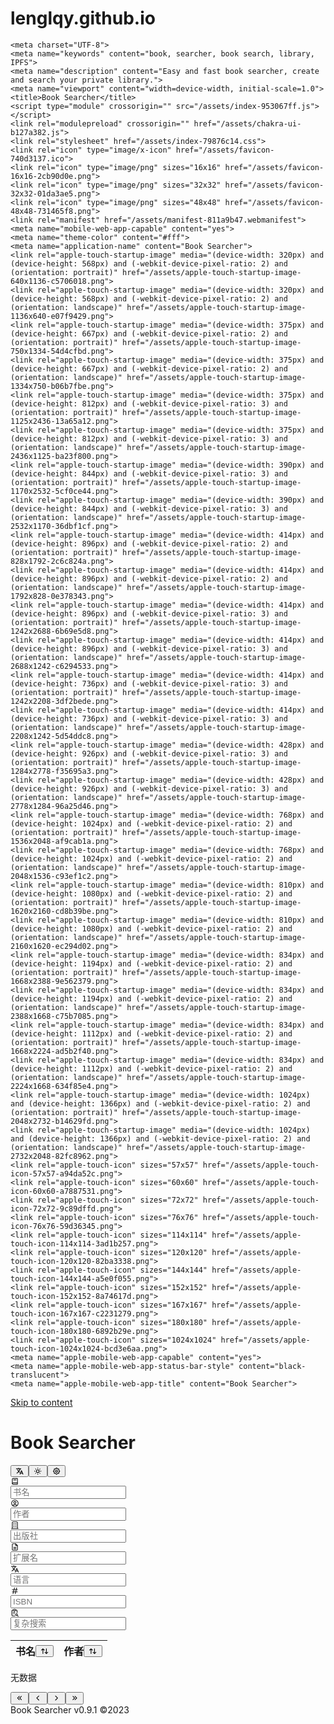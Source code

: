 # lenglqy.github.io
<!DOCTYPE html><html lang="zh-CN" data-theme="light" style="color-scheme: light;"><head>
    <meta charset="UTF-8">
    <meta name="keywords" content="book, searcher, book search, library, IPFS">
    <meta name="description" content="Easy and fast book searcher, create and search your private library.">
    <meta name="viewport" content="width=device-width, initial-scale=1.0">
    <title>Book Searcher</title>
    <script type="module" crossorigin="" src="/assets/index-953067ff.js"></script>
    <link rel="modulepreload" crossorigin="" href="/assets/chakra-ui-b127a382.js">
    <link rel="stylesheet" href="/assets/index-79876c14.css">
    <link rel="icon" type="image/x-icon" href="/assets/favicon-740d3137.ico">
    <link rel="icon" type="image/png" sizes="16x16" href="/assets/favicon-16x16-2cb90d0e.png">
    <link rel="icon" type="image/png" sizes="32x32" href="/assets/favicon-32x32-01da3ae5.png">
    <link rel="icon" type="image/png" sizes="48x48" href="/assets/favicon-48x48-731465f8.png">
    <link rel="manifest" href="/assets/manifest-811a9b47.webmanifest">
    <meta name="mobile-web-app-capable" content="yes">
    <meta name="theme-color" content="#fff">
    <meta name="application-name" content="Book Searcher">
    <link rel="apple-touch-startup-image" media="(device-width: 320px) and (device-height: 568px) and (-webkit-device-pixel-ratio: 2) and (orientation: portrait)" href="/assets/apple-touch-startup-image-640x1136-c5706018.png">
    <link rel="apple-touch-startup-image" media="(device-width: 320px) and (device-height: 568px) and (-webkit-device-pixel-ratio: 2) and (orientation: landscape)" href="/assets/apple-touch-startup-image-1136x640-e07f9429.png">
    <link rel="apple-touch-startup-image" media="(device-width: 375px) and (device-height: 667px) and (-webkit-device-pixel-ratio: 2) and (orientation: portrait)" href="/assets/apple-touch-startup-image-750x1334-54d4cfbd.png">
    <link rel="apple-touch-startup-image" media="(device-width: 375px) and (device-height: 667px) and (-webkit-device-pixel-ratio: 2) and (orientation: landscape)" href="/assets/apple-touch-startup-image-1334x750-b06b7fbe.png">
    <link rel="apple-touch-startup-image" media="(device-width: 375px) and (device-height: 812px) and (-webkit-device-pixel-ratio: 3) and (orientation: portrait)" href="/assets/apple-touch-startup-image-1125x2436-13a65a12.png">
    <link rel="apple-touch-startup-image" media="(device-width: 375px) and (device-height: 812px) and (-webkit-device-pixel-ratio: 3) and (orientation: landscape)" href="/assets/apple-touch-startup-image-2436x1125-ba23f800.png">
    <link rel="apple-touch-startup-image" media="(device-width: 390px) and (device-height: 844px) and (-webkit-device-pixel-ratio: 3) and (orientation: portrait)" href="/assets/apple-touch-startup-image-1170x2532-5cf0ce44.png">
    <link rel="apple-touch-startup-image" media="(device-width: 390px) and (device-height: 844px) and (-webkit-device-pixel-ratio: 3) and (orientation: landscape)" href="/assets/apple-touch-startup-image-2532x1170-36dbf1cf.png">
    <link rel="apple-touch-startup-image" media="(device-width: 414px) and (device-height: 896px) and (-webkit-device-pixel-ratio: 2) and (orientation: portrait)" href="/assets/apple-touch-startup-image-828x1792-2c6c824a.png">
    <link rel="apple-touch-startup-image" media="(device-width: 414px) and (device-height: 896px) and (-webkit-device-pixel-ratio: 2) and (orientation: landscape)" href="/assets/apple-touch-startup-image-1792x828-0e378343.png">
    <link rel="apple-touch-startup-image" media="(device-width: 414px) and (device-height: 896px) and (-webkit-device-pixel-ratio: 3) and (orientation: portrait)" href="/assets/apple-touch-startup-image-1242x2688-6b69e5d8.png">
    <link rel="apple-touch-startup-image" media="(device-width: 414px) and (device-height: 896px) and (-webkit-device-pixel-ratio: 3) and (orientation: landscape)" href="/assets/apple-touch-startup-image-2688x1242-c6294533.png">
    <link rel="apple-touch-startup-image" media="(device-width: 414px) and (device-height: 736px) and (-webkit-device-pixel-ratio: 3) and (orientation: portrait)" href="/assets/apple-touch-startup-image-1242x2208-3df2bede.png">
    <link rel="apple-touch-startup-image" media="(device-width: 414px) and (device-height: 736px) and (-webkit-device-pixel-ratio: 3) and (orientation: landscape)" href="/assets/apple-touch-startup-image-2208x1242-5d54ddc8.png">
    <link rel="apple-touch-startup-image" media="(device-width: 428px) and (device-height: 926px) and (-webkit-device-pixel-ratio: 3) and (orientation: portrait)" href="/assets/apple-touch-startup-image-1284x2778-f35695a3.png">
    <link rel="apple-touch-startup-image" media="(device-width: 428px) and (device-height: 926px) and (-webkit-device-pixel-ratio: 3) and (orientation: landscape)" href="/assets/apple-touch-startup-image-2778x1284-96a25d46.png">
    <link rel="apple-touch-startup-image" media="(device-width: 768px) and (device-height: 1024px) and (-webkit-device-pixel-ratio: 2) and (orientation: portrait)" href="/assets/apple-touch-startup-image-1536x2048-af9cab1a.png">
    <link rel="apple-touch-startup-image" media="(device-width: 768px) and (device-height: 1024px) and (-webkit-device-pixel-ratio: 2) and (orientation: landscape)" href="/assets/apple-touch-startup-image-2048x1536-c93ef1c2.png">
    <link rel="apple-touch-startup-image" media="(device-width: 810px) and (device-height: 1080px) and (-webkit-device-pixel-ratio: 2) and (orientation: portrait)" href="/assets/apple-touch-startup-image-1620x2160-cd8b39be.png">
    <link rel="apple-touch-startup-image" media="(device-width: 810px) and (device-height: 1080px) and (-webkit-device-pixel-ratio: 2) and (orientation: landscape)" href="/assets/apple-touch-startup-image-2160x1620-ec294d02.png">
    <link rel="apple-touch-startup-image" media="(device-width: 834px) and (device-height: 1194px) and (-webkit-device-pixel-ratio: 2) and (orientation: portrait)" href="/assets/apple-touch-startup-image-1668x2388-9e562379.png">
    <link rel="apple-touch-startup-image" media="(device-width: 834px) and (device-height: 1194px) and (-webkit-device-pixel-ratio: 2) and (orientation: landscape)" href="/assets/apple-touch-startup-image-2388x1668-c75b7085.png">
    <link rel="apple-touch-startup-image" media="(device-width: 834px) and (device-height: 1112px) and (-webkit-device-pixel-ratio: 2) and (orientation: portrait)" href="/assets/apple-touch-startup-image-1668x2224-ad5b2f40.png">
    <link rel="apple-touch-startup-image" media="(device-width: 834px) and (device-height: 1112px) and (-webkit-device-pixel-ratio: 2) and (orientation: landscape)" href="/assets/apple-touch-startup-image-2224x1668-634f85e4.png">
    <link rel="apple-touch-startup-image" media="(device-width: 1024px) and (device-height: 1366px) and (-webkit-device-pixel-ratio: 2) and (orientation: portrait)" href="/assets/apple-touch-startup-image-2048x2732-b14629fd.png">
    <link rel="apple-touch-startup-image" media="(device-width: 1024px) and (device-height: 1366px) and (-webkit-device-pixel-ratio: 2) and (orientation: landscape)" href="/assets/apple-touch-startup-image-2732x2048-82fc8962.png">
    <link rel="apple-touch-icon" sizes="57x57" href="/assets/apple-touch-icon-57x57-a94da52c.png">
    <link rel="apple-touch-icon" sizes="60x60" href="/assets/apple-touch-icon-60x60-a7887531.png">
    <link rel="apple-touch-icon" sizes="72x72" href="/assets/apple-touch-icon-72x72-9c89dffd.png">
    <link rel="apple-touch-icon" sizes="76x76" href="/assets/apple-touch-icon-76x76-59d36345.png">
    <link rel="apple-touch-icon" sizes="114x114" href="/assets/apple-touch-icon-114x114-3ad1b257.png">
    <link rel="apple-touch-icon" sizes="120x120" href="/assets/apple-touch-icon-120x120-82ba3338.png">
    <link rel="apple-touch-icon" sizes="144x144" href="/assets/apple-touch-icon-144x144-a5e0f055.png">
    <link rel="apple-touch-icon" sizes="152x152" href="/assets/apple-touch-icon-152x152-8a74617d.png">
    <link rel="apple-touch-icon" sizes="167x167" href="/assets/apple-touch-icon-167x167-c2231279.png">
    <link rel="apple-touch-icon" sizes="180x180" href="/assets/apple-touch-icon-180x180-6892b29e.png">
    <link rel="apple-touch-icon" sizes="1024x1024" href="/assets/apple-touch-icon-1024x1024-bcd3e6aa.png">
    <meta name="apple-mobile-web-app-capable" content="yes">
    <meta name="apple-mobile-web-app-status-bar-style" content="black-translucent">
    <meta name="apple-mobile-web-app-title" content="Book Searcher">
  <script id="vite-plugin-pwa:register-sw" src="/registerSW.js"></script><style type="text/css">* {user-select: auto !important; -webkit-user-select: auto !important;}</style><input type="hidden" id="inject_idm_text_selection"><link rel="modulepreload" as="script" crossorigin="" href="/assets/Settings-0bd137e1.js"><style data-emotion="css-global" data-s=""></style><style data-emotion="css-global" data-s=""></style><style data-emotion="css-global" data-s=""></style><style data-emotion="css" data-s=""></style></head>
  <body class="chakra-ui-light">
    <div id="app"><div class="css-zf0iqh"><a href="#chakra-skip-nav" class="css-l3s3py">Skip to content</a><div class="css-rboz9a"><h1 class="chakra-heading css-1y38kk4">Book Searcher</h1><div class="css-17xejub"></div><div class="css-0"><div class="chakra-stack css-1utkrah"><button type="button" class="chakra-button chakra-menu__menu-button css-13zvu4r" aria-label="切换语言" title="切换语言" id="menu-button-:r1:" aria-expanded="false" aria-haspopup="menu" aria-controls="menu-list-:r1:"><svg stroke="currentColor" fill="currentColor" stroke-width="0" viewBox="0 0 512 512" focusable="false" class="chakra-icon css-i1hv63" aria-hidden="true" height="1em" width="1em" xmlns="http://www.w3.org/2000/svg"><path d="M478.33 433.6l-90-218a22 22 0 00-40.67 0l-90 218a22 22 0 1040.67 16.79L316.66 406h102.67l18.33 44.39A22 22 0 00458 464a22 22 0 0020.32-30.4zM334.83 362L368 281.65 401.17 362zm-66.99-19.08a22 22 0 00-4.89-30.7c-.2-.15-15-11.13-36.49-34.73 39.65-53.68 62.11-114.75 71.27-143.49H330a22 22 0 000-44H214V70a22 22 0 00-44 0v20H54a22 22 0 000 44h197.25c-9.52 26.95-27.05 69.5-53.79 108.36-31.41-41.68-43.08-68.65-43.17-68.87a22 22 0 00-40.58 17c.58 1.38 14.55 34.23 52.86 83.93.92 1.19 1.83 2.35 2.74 3.51-39.24 44.35-77.74 71.86-93.85 80.74a22 22 0 1021.07 38.63c2.16-1.18 48.6-26.89 101.63-85.59 22.52 24.08 38 35.44 38.93 36.1a22 22 0 0030.75-4.9z"></path></svg></button><div class="css-r6z5ec" style="visibility: hidden; position: absolute; min-width: max-content; inset: 0px auto auto 0px;"><div class="chakra-menu__menu-list css-1kfu8nn" tabindex="-1" role="menu" id="menu-list-:r1:" aria-orientation="vertical" style="transform-origin: var(--popper-transform-origin); opacity: 0; visibility: hidden; transform: scale(0.8) translateZ(0px);"><div class="chakra-menu__group" role="group"><button type="button" value="en" id="menu-list-:r1:-menuitem-:r2:" role="menuitemradio" tabindex="-1" aria-checked="false" class="chakra-menu__menuitem-option css-18esm8n" data-index="0"><span class="chakra-menu__icon-wrapper css-g5m2dj"><svg viewBox="0 0 14 14" width="1em" height="1em" focusable="false" aria-hidden="true" class="chakra-menu__icon"><polygon fill="currentColor" points="5.5 11.9993304 14 3.49933039 12.5 2 5.5 8.99933039 1.5 4.9968652 0 6.49933039"></polygon></svg></span><span style="flex: 1 1 0%;">English</span></button><button type="button" value="zh-CN" id="menu-list-:r1:-menuitem-:r3:" role="menuitemradio" tabindex="-1" aria-checked="true" class="chakra-menu__menuitem-option css-18esm8n" data-index="1"><span class="chakra-menu__icon-wrapper css-usinoq"><svg viewBox="0 0 14 14" width="1em" height="1em" focusable="false" aria-hidden="true" class="chakra-menu__icon"><polygon fill="currentColor" points="5.5 11.9993304 14 3.49933039 12.5 2 5.5 8.99933039 1.5 4.9968652 0 6.49933039"></polygon></svg></span><span style="flex: 1 1 0%;">简体中文</span></button><button type="button" value="fr" id="menu-list-:r1:-menuitem-:r4:" role="menuitemradio" tabindex="-1" aria-checked="false" class="chakra-menu__menuitem-option css-18esm8n" data-index="2"><span class="chakra-menu__icon-wrapper css-g5m2dj"><svg viewBox="0 0 14 14" width="1em" height="1em" focusable="false" aria-hidden="true" class="chakra-menu__icon"><polygon fill="currentColor" points="5.5 11.9993304 14 3.49933039 12.5 2 5.5 8.99933039 1.5 4.9968652 0 6.49933039"></polygon></svg></span><span style="flex: 1 1 0%;">French</span></button><button type="button" value="it" id="menu-list-:r1:-menuitem-:r5:" role="menuitemradio" tabindex="-1" aria-checked="false" class="chakra-menu__menuitem-option css-18esm8n" data-index="3"><span class="chakra-menu__icon-wrapper css-g5m2dj"><svg viewBox="0 0 14 14" width="1em" height="1em" focusable="false" aria-hidden="true" class="chakra-menu__icon"><polygon fill="currentColor" points="5.5 11.9993304 14 3.49933039 12.5 2 5.5 8.99933039 1.5 4.9968652 0 6.49933039"></polygon></svg></span><span style="flex: 1 1 0%;">Italian</span></button></div></div></div><button type="button" class="chakra-button css-13zvu4r" aria-label="切换到暗黑模式" title="切换到暗黑模式"><svg stroke="currentColor" fill="none" stroke-width="2" viewBox="0 0 24 24" stroke-linecap="round" stroke-linejoin="round" focusable="false" class="chakra-icon css-i1hv63" aria-hidden="true" height="1em" width="1em" xmlns="http://www.w3.org/2000/svg"><desc></desc><path stroke="none" d="M0 0h24v24H0z" fill="none"></path><circle cx="12" cy="12" r="4"></circle><path d="M3 12h1m8 -9v1m8 8h1m-9 8v1m-6.4 -15.4l.7 .7m12.1 -.7l-.7 .7m0 11.4l.7 .7m-12.1 -.7l-.7 .7"></path></svg></button><button type="button" class="chakra-button css-13zvu4r" aria-label="设置" title="设置"><svg stroke="currentColor" fill="none" stroke-width="2" viewBox="0 0 24 24" stroke-linecap="round" stroke-linejoin="round" focusable="false" class="chakra-icon css-i1hv63" aria-hidden="true" height="1em" width="1em" xmlns="http://www.w3.org/2000/svg"><desc></desc><path stroke="none" d="M0 0h24v24H0z" fill="none"></path><path d="M10.325 4.317c.426 -1.756 2.924 -1.756 3.35 0a1.724 1.724 0 0 0 2.573 1.066c1.543 -.94 3.31 .826 2.37 2.37a1.724 1.724 0 0 0 1.065 2.572c1.756 .426 1.756 2.924 0 3.35a1.724 1.724 0 0 0 -1.066 2.573c.94 1.543 -.826 3.31 -2.37 2.37a1.724 1.724 0 0 0 -2.572 1.065c-.426 1.756 -2.924 1.756 -3.35 0a1.724 1.724 0 0 0 -2.573 -1.066c-1.543 .94 -3.31 -.826 -2.37 -2.37a1.724 1.724 0 0 0 -1.065 -2.572c-1.756 -.426 -1.756 -2.924 0 -3.35a1.724 1.724 0 0 0 1.066 -2.573c-.94 -1.543 .826 -3.31 2.37 -2.37c1 .608 2.296 .07 2.572 -1.065z"></path><circle cx="12" cy="12" r="3"></circle></svg></button></div></div></div><div class="css-0"></div><div id="chakra-skip-nav" tabindex="-1" class="css-0" style="outline: 0px;"></div><div class="css-cyeapa"><div class="chakra-input__group css-bx0blc"><div class="chakra-input__left-element css-1cw84h2"><svg stroke="currentColor" fill="none" stroke-width="2" viewBox="0 0 24 24" stroke-linecap="round" stroke-linejoin="round" focusable="false" class="chakra-icon css-13otjrl" height="1em" width="1em" xmlns="http://www.w3.org/2000/svg"><desc></desc><path stroke="none" d="M0 0h24v24H0z" fill="none"></path><path d="M19 4v16h-12a2 2 0 0 1 -2 -2v-12a2 2 0 0 1 2 -2h12z"></path><path d="M19 16h-12a2 2 0 0 0 -2 2"></path><path d="M9 8h6"></path></svg></div><input type="text" aria-label="书名" placeholder="书名" class="chakra-input css-nxezkn" value=""><div class="chakra-input__right-element css-ur97uj"></div></div><div class="chakra-input__group css-bx0blc"><div class="chakra-input__left-element css-1cw84h2"><svg stroke="currentColor" fill="none" stroke-width="2" viewBox="0 0 24 24" stroke-linecap="round" stroke-linejoin="round" focusable="false" class="chakra-icon css-13otjrl" height="1em" width="1em" xmlns="http://www.w3.org/2000/svg"><desc></desc><path stroke="none" d="M0 0h24v24H0z" fill="none"></path><circle cx="12" cy="12" r="9"></circle><circle cx="12" cy="10" r="3"></circle><path d="M6.168 18.849a4 4 0 0 1 3.832 -2.849h4a4 4 0 0 1 3.834 2.855"></path></svg></div><input type="text" aria-label="作者" placeholder="作者" class="chakra-input css-nxezkn" value=""><div class="chakra-input__right-element css-ur97uj"></div></div><div class="chakra-input__group css-bx0blc"><div class="chakra-input__left-element css-1cw84h2"><svg stroke="currentColor" fill="none" stroke-width="2" viewBox="0 0 24 24" stroke-linecap="round" stroke-linejoin="round" focusable="false" class="chakra-icon css-13otjrl" height="1em" width="1em" xmlns="http://www.w3.org/2000/svg"><desc></desc><path stroke="none" d="M0 0h24v24H0z" fill="none"></path><line x1="3" y1="21" x2="21" y2="21"></line><line x1="9" y1="8" x2="10" y2="8"></line><line x1="9" y1="12" x2="10" y2="12"></line><line x1="9" y1="16" x2="10" y2="16"></line><line x1="14" y1="8" x2="15" y2="8"></line><line x1="14" y1="12" x2="15" y2="12"></line><line x1="14" y1="16" x2="15" y2="16"></line><path d="M5 21v-16a2 2 0 0 1 2 -2h10a2 2 0 0 1 2 2v16"></path></svg></div><input type="text" aria-label="出版社" placeholder="出版社" class="chakra-input css-nxezkn" value=""><div class="chakra-input__right-element css-ur97uj"></div></div><div class="chakra-input__group css-bx0blc"><div class="chakra-input__left-element css-1cw84h2"><svg stroke="currentColor" fill="none" stroke-width="2" viewBox="0 0 24 24" stroke-linecap="round" stroke-linejoin="round" focusable="false" class="chakra-icon css-13otjrl" height="1em" width="1em" xmlns="http://www.w3.org/2000/svg"><desc></desc><path stroke="none" d="M0 0h24v24H0z" fill="none"></path><path d="M14 3v4a1 1 0 0 0 1 1h4"></path><path d="M17 21h-10a2 2 0 0 1 -2 -2v-14a2 2 0 0 1 2 -2h7l5 5v11a2 2 0 0 1 -2 2z"></path><path d="M9 17h6"></path><path d="M9 13h6"></path></svg></div><input type="text" aria-label="扩展名" placeholder="扩展名" class="chakra-input css-nxezkn" value=""><div class="chakra-input__right-element css-ur97uj"></div></div><div class="chakra-input__group css-bx0blc"><div class="chakra-input__left-element css-1cw84h2"><svg stroke="currentColor" fill="currentColor" stroke-width="0" viewBox="0 0 512 512" focusable="false" class="chakra-icon css-13otjrl" height="1em" width="1em" xmlns="http://www.w3.org/2000/svg"><path d="M478.33 433.6l-90-218a22 22 0 00-40.67 0l-90 218a22 22 0 1040.67 16.79L316.66 406h102.67l18.33 44.39A22 22 0 00458 464a22 22 0 0020.32-30.4zM334.83 362L368 281.65 401.17 362zm-66.99-19.08a22 22 0 00-4.89-30.7c-.2-.15-15-11.13-36.49-34.73 39.65-53.68 62.11-114.75 71.27-143.49H330a22 22 0 000-44H214V70a22 22 0 00-44 0v20H54a22 22 0 000 44h197.25c-9.52 26.95-27.05 69.5-53.79 108.36-31.41-41.68-43.08-68.65-43.17-68.87a22 22 0 00-40.58 17c.58 1.38 14.55 34.23 52.86 83.93.92 1.19 1.83 2.35 2.74 3.51-39.24 44.35-77.74 71.86-93.85 80.74a22 22 0 1021.07 38.63c2.16-1.18 48.6-26.89 101.63-85.59 22.52 24.08 38 35.44 38.93 36.1a22 22 0 0030.75-4.9z"></path></svg></div><input type="text" aria-label="语言" placeholder="语言" class="chakra-input css-nxezkn" value=""><div class="chakra-input__right-element css-ur97uj"></div></div><div class="chakra-input__group css-bx0blc"><div class="chakra-input__left-element css-1cw84h2"><svg stroke="currentColor" fill="none" stroke-width="2" viewBox="0 0 24 24" stroke-linecap="round" stroke-linejoin="round" focusable="false" class="chakra-icon css-13otjrl" height="1em" width="1em" xmlns="http://www.w3.org/2000/svg"><desc></desc><path stroke="none" d="M0 0h24v24H0z" fill="none"></path><line x1="5" y1="9" x2="19" y2="9"></line><line x1="5" y1="15" x2="19" y2="15"></line><line x1="11" y1="4" x2="7" y2="20"></line><line x1="17" y1="4" x2="13" y2="20"></line></svg></div><input type="text" aria-label="ISBN" placeholder="ISBN" class="chakra-input css-nxezkn" value=""><div class="chakra-input__right-element css-ur97uj"></div></div><div class="css-1ef4e0y"><div class="chakra-input__group css-bx0blc"><div class="chakra-input__left-element css-1cw84h2"><svg stroke="currentColor" fill="none" stroke-width="2" viewBox="0 0 24 24" stroke-linecap="round" stroke-linejoin="round" focusable="false" class="chakra-icon css-13otjrl" height="1em" width="1em" xmlns="http://www.w3.org/2000/svg"><desc></desc><path stroke="none" d="M0 0h24v24H0z" fill="none"></path><path d="M8 5h-2a2 2 0 0 0 -2 2v12a2 2 0 0 0 2 2h5.697"></path><path d="M18 12v-5a2 2 0 0 0 -2 -2h-2"></path><rect x="8" y="3" width="6" height="4" rx="2"></rect><path d="M8 11h4"></path><path d="M8 15h3"></path><circle cx="16.5" cy="17.5" r="2.5"></circle><path d="M18.5 19.5l2.5 2.5"></path></svg></div><input type="text" aria-label="复杂搜索" placeholder="复杂搜索" class="chakra-input css-nxezkn" value=""><div class="chakra-input__right-element css-ur97uj"></div></div></div></div><div class="chakra-table__container css-ste5zy"><table class="chakra-table css-1y34e1m"><thead class="css-0"><tr class="css-0"><th data-is-numeric="false" class="css-yipmvl">书名<span class="chakra-text css-1l6feyc"><button type="button" class="chakra-button css-1k0pbn2" aria-label="未排序" title="未排序"><svg stroke="currentColor" fill="none" stroke-width="2" viewBox="0 0 24 24" stroke-linecap="round" stroke-linejoin="round" focusable="false" class="chakra-icon css-13otjrl" aria-hidden="true" height="1em" width="1em" xmlns="http://www.w3.org/2000/svg"><desc></desc><path stroke="none" d="M0 0h24v24H0z" fill="none"></path><path d="M3 9l4 -4l4 4m-4 -4v14"></path><path d="M21 15l-4 4l-4 -4m4 4v-14"></path></svg></button></span></th><th data-is-numeric="false" class="css-1dwii1p">作者<span class="chakra-text css-1l6feyc"><button type="button" class="chakra-button css-1k0pbn2" aria-label="未排序" title="未排序"><svg stroke="currentColor" fill="none" stroke-width="2" viewBox="0 0 24 24" stroke-linecap="round" stroke-linejoin="round" focusable="false" class="chakra-icon css-13otjrl" aria-hidden="true" height="1em" width="1em" xmlns="http://www.w3.org/2000/svg"><desc></desc><path stroke="none" d="M0 0h24v24H0z" fill="none"></path><path d="M3 9l4 -4l4 4m-4 -4v14"></path><path d="M21 15l-4 4l-4 -4m4 4v-14"></path></svg></button></span></th></tr></thead><tbody class="css-0"></tbody></table><div class="css-2iwgrt"><p class="chakra-text css-9826r4">无数据</p></div><div class="css-90nect"><button type="button" class="chakra-button css-1glsj4b" aria-label="第一页" title="第一页"><svg stroke="currentColor" fill="none" stroke-width="2" viewBox="0 0 24 24" stroke-linecap="round" stroke-linejoin="round" focusable="false" class="chakra-icon css-13otjrl" aria-hidden="true" height="1em" width="1em" xmlns="http://www.w3.org/2000/svg"><desc></desc><path stroke="none" d="M0 0h24v24H0z" fill="none"></path><polyline points="11 7 6 12 11 17"></polyline><polyline points="17 7 12 12 17 17"></polyline></svg></button><button type="button" class="chakra-button css-1o1b19w" aria-label="上一页" title="上一页"><svg stroke="currentColor" fill="none" stroke-width="2" viewBox="0 0 24 24" stroke-linecap="round" stroke-linejoin="round" focusable="false" class="chakra-icon css-13otjrl" aria-hidden="true" height="1em" width="1em" xmlns="http://www.w3.org/2000/svg"><desc></desc><path stroke="none" d="M0 0h24v24H0z" fill="none"></path><polyline points="15 6 9 12 15 18"></polyline></svg></button><button type="button" class="chakra-button css-6wjl2p" aria-label="下一页" title="下一页"><svg stroke="currentColor" fill="none" stroke-width="2" viewBox="0 0 24 24" stroke-linecap="round" stroke-linejoin="round" focusable="false" class="chakra-icon css-13otjrl" aria-hidden="true" height="1em" width="1em" xmlns="http://www.w3.org/2000/svg"><desc></desc><path stroke="none" d="M0 0h24v24H0z" fill="none"></path><polyline points="9 6 15 12 9 18"></polyline></svg></button><button type="button" class="chakra-button css-1q3yot" aria-label="最后一页" title="最后一页"><svg stroke="currentColor" fill="none" stroke-width="2" viewBox="0 0 24 24" stroke-linecap="round" stroke-linejoin="round" focusable="false" class="chakra-icon css-13otjrl" aria-hidden="true" height="1em" width="1em" xmlns="http://www.w3.org/2000/svg"><desc></desc><path stroke="none" d="M0 0h24v24H0z" fill="none"></path><polyline points="7 7 12 12 7 17"></polyline><polyline points="13 7 18 12 13 17"></polyline></svg></button></div></div><div class="css-17xejub"></div><div class="css-xlg4tm">Book Searcher v0.9.1 ©2023</div></div><span id="__chakra_env" hidden=""></span></div>
    
  

<div class="chakra-portal"><ul role="region" aria-live="polite" id="chakra-toast-manager-top" style="position: fixed; z-index: 5500; pointer-events: none; display: flex; flex-direction: column; margin: 0px auto; top: env(safe-area-inset-top, 0px); right: env(safe-area-inset-right, 0px); left: env(safe-area-inset-left, 0px);"></ul><ul role="region" aria-live="polite" id="chakra-toast-manager-top-left" style="position: fixed; z-index: 5500; pointer-events: none; display: flex; flex-direction: column; top: env(safe-area-inset-top, 0px); left: env(safe-area-inset-left, 0px);"></ul><ul role="region" aria-live="polite" id="chakra-toast-manager-top-right" style="position: fixed; z-index: 5500; pointer-events: none; display: flex; flex-direction: column; top: env(safe-area-inset-top, 0px); right: env(safe-area-inset-right, 0px);"></ul><ul role="region" aria-live="polite" id="chakra-toast-manager-bottom-left" style="position: fixed; z-index: 5500; pointer-events: none; display: flex; flex-direction: column; bottom: env(safe-area-inset-bottom, 0px); left: env(safe-area-inset-left, 0px);"></ul><ul role="region" aria-live="polite" id="chakra-toast-manager-bottom" style="position: fixed; z-index: 5500; pointer-events: none; display: flex; flex-direction: column; margin: 0px auto; bottom: env(safe-area-inset-bottom, 0px); right: env(safe-area-inset-right, 0px); left: env(safe-area-inset-left, 0px);"></ul><ul role="region" aria-live="polite" id="chakra-toast-manager-bottom-right" style="position: fixed; z-index: 5500; pointer-events: none; display: flex; flex-direction: column; bottom: env(safe-area-inset-bottom, 0px); right: env(safe-area-inset-right, 0px);"></ul></div></body></html>
